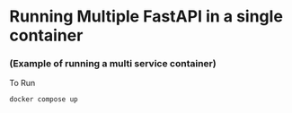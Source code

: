# Running Multiple FastAPI in a single container

### (Example of running a multi service container)

To Run
```bash
docker compose up
```